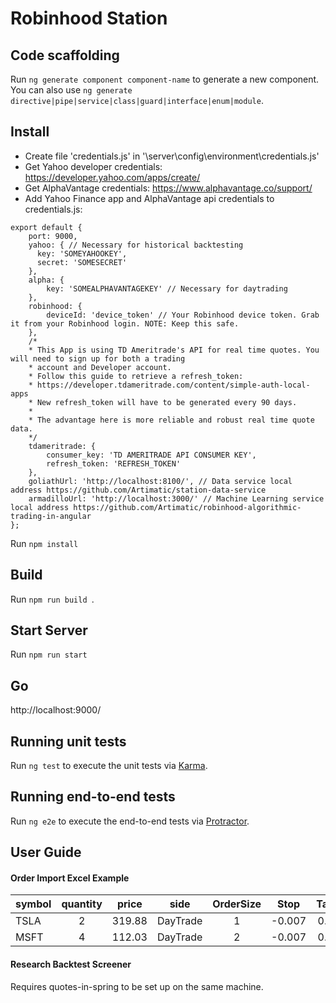 # Robinhood Station

## Code scaffolding

Run `ng generate component component-name` to generate a new component. You can also use `ng generate directive|pipe|service|class|guard|interface|enum|module`.

## Install
* Create file 'credentials.js' in '\server\config\environment\credentials.js'
* Get Yahoo developer credentials: https://developer.yahoo.com/apps/create/
* Get AlphaVantage credentials: https://www.alphavantage.co/support/
* Add Yahoo Finance app and AlphaVantage api credentials to credentials.js: 
```
export default {
    port: 9000,
    yahoo: { // Necessary for historical backtesting
      key: 'SOMEYAHOOKEY',
      secret: 'SOMESECRET'
    },
    alpha: {
        key: 'SOMEALPHAVANTAGEKEY' // Necessary for daytrading
    },
    robinhood: {
        deviceId: 'device_token' // Your Robinhood device token. Grab it from your Robinhood login. NOTE: Keep this safe.
    },
    /*
    * This App is using TD Ameritrade's API for real time quotes. You will need to sign up for both a trading 
    * account and Developer account.
    * Follow this guide to retrieve a refresh_token: 
    * https://developer.tdameritrade.com/content/simple-auth-local-apps
    * New refresh_token will have to be generated every 90 days.
    * 
    * The advantage here is more reliable and robust real time quote data.
    */
    tdameritrade: {
        consumer_key: 'TD AMERITRADE API CONSUMER KEY', 
        refresh_token: 'REFRESH_TOKEN'
    },
    goliathUrl: 'http://localhost:8100/', // Data service local address https://github.com/Artimatic/station-data-service
    armadilloUrl: 'http://localhost:3000/' // Machine Learning service local address https://github.com/Artimatic/robinhood-algorithmic-trading-in-angular
};

```

Run `npm install`

## Build

Run `npm run build `.

## Start Server

Run `npm run start`

## Go

http://localhost:9000/

## Running unit tests

Run `ng test` to execute the unit tests via [Karma](https://karma-runner.github.io).

## Running end-to-end tests

Run `ng e2e` to execute the end-to-end tests via [Protractor](http://www.protractortest.org/).

## User Guide

#### Order Import Excel Example
|symbol | quantity | price | side | OrderSize | Stop | Target | StopLoss | MeanReversion1 | SpyMomentum | YahooData | SellAtClose | TakeProfit|
|----- | :-------------: | :-------------: | :-------------: |:-------------: |:-------------: |:-------------: |:-------------: |:-------------: |:-------------: |:-------------:|:-------------: |-----:|
|TSLA | 2 | 319.88 | DayTrade | 1 | -0.007 | 0.005 | 1 | 1 | 1 | 0 | 1| 1|
|MSFT | 4 | 112.03 | DayTrade | 2 | -0.007 | 0.005 | 1 | 1 | 1 | 0 | 1| 1|

#### Research Backtest Screener

Requires quotes-in-spring to be set up on the same machine.
